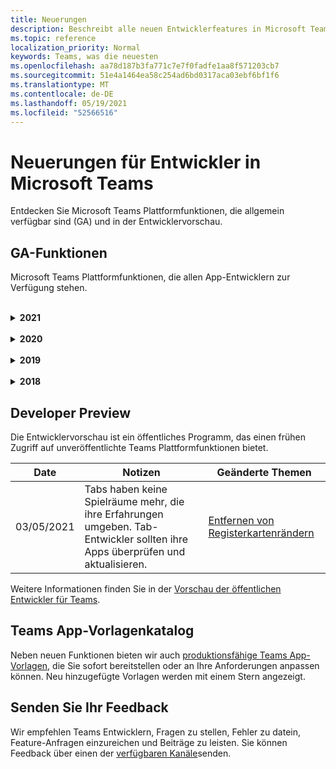```yaml
---
title: Neuerungen
description: Beschreibt alle neuen Entwicklerfeatures in Microsoft Teams
ms.topic: reference
localization_priority: Normal
keywords: Teams, was die neuesten
ms.openlocfilehash: aa78d187b3fa771c7e7f0fadfe1aa8f571203cb7
ms.sourcegitcommit: 51e4a1464ea58c254ad6bd0317aca03ebf6bf1f6
ms.translationtype: MT
ms.contentlocale: de-DE
ms.lasthandoff: 05/19/2021
ms.locfileid: "52566516"
---
```

# <a name="whats-new-for-developers-in-microsoft-teams"></a>Neuerungen für Entwickler in Microsoft Teams

Entdecken Sie Microsoft Teams Plattformfunktionen, die allgemein verfügbar sind (GA) und in der Entwicklervorschau.

## <a name="ga-features"></a>GA-Funktionen

Microsoft Teams Plattformfunktionen, die allen App-Entwicklern zur Verfügung stehen.

<br>

<details>

<summary><b>2021</b></summary>

| **Date** | **Notizen** | **Geänderte Themen** |
| -------- | --------- | ------------------ |
|05/13/2021|Informationen zu mConnect und Skooler wurden hinzugefügt.|[Moodle-Lernmanagementsystem](resources/moodle-overview.md)
|05/10/2021| Manifest v1.10 wird freigegeben.|[Manifestschema](resources/schema/manifest-schema.md) |
|05/10/2021| App-Anpassungsfunktion.| [Entwerfen Ihrer Microsoft Teams-App](~/concepts/design/design-teams-app-overview.md#app-customization) |
|05/07/2021| Deep Links für Audio- und Videoanrufe im Chat. |[Deep-Links](concepts/build-and-test/deep-links.md#deep-linking-to-an-audio-or-audio-video-call) |
|04/30/2021|Neue Anleitung zum Veröffentlichen von Apps im Teams Store.|[Veröffentlichen Ihrer App im Teams Store](concepts/deploy-and-publish/appsource/publish.md), [Teams-Store-Validierungsrichtlinien](concepts/deploy-and-publish/appsource/prepare/teams-store-validation-guidelines.md) |
|04/29/2021 | Neu: Universelle Aktionen für adaptive Karten. | [Universal-Aktionen für adaptive Karten](task-modules-and-cards/cards/universal-actions-for-adaptive-cards/overview.md) |
|03/18/2021|Hinweis: Aktualisieren Sie auf Version 4.10 oder höher des Bot Framework SDK, da wir mit dem Veraltungsprozess für und begonnen `TeamsInfo.getMembers` `TeamsInfo.GetMembersAsync` haben. | [Bot API-Änderungen für Team-/Chatmitglieder](resources/team-chat-member-api-changes.md) |
|03/05/2021|Hinweis: Tabs haben keine Spielräume mehr, die ihre Erfahrungen umgeben. Tab-Entwickler sollten ihre Apps überprüfen und aktualisieren. | [Entfernen von Registerkartenrändern](resources/removing-tab-margins.md) |
|03/05/2021|Der Standardinstallationsbereich und die Gruppenfunktion befinden sich in der Entwicklervorschau.| [Standardinstallationsbereich und Gruppenfunktion](concepts/deploy-and-publish/add-default-install-scope.md) |
|03/05/2021|Ordnen Sie persönliche App-Registerkarten neu an.|[Neuanordnen der Chat-Registerkarte in persönlichen Apps](tabs/how-to/create-tab-pages/content-page.md#reorder-static-personal-tabs)|
|03/04/2021|Informationsmaskierung in adaptiven Karten.| [Informationsmaskierung in adaptiven Karten](task-modules-and-cards/cards/cards-format.md#information-masking-in-adaptive-cards) |
|02/19/2021|Standortfunktionen wurden hinzugefügt. <br/> Informationen zu Standortfunktionen werden in der Gerätefunktionsübersicht, den nativen Geräteberechtigungen, den Integrieren von Medienfunktionen und QR- oder Barcode-Scanner-Funktionsdateien hinzugefügt.|[Übersicht](concepts/device-capabilities/device-capabilities-overview.md), [Geräteberechtigungen anfordern](concepts/device-capabilities/native-device-permissions.md), [Medienfunktionen integrieren,](concepts/device-capabilities/mobile-camera-image-permissions.md) [QR- oder Barcode-Scanner-Funktionen integrieren,](concepts/device-capabilities/qr-barcode-scanner-capability.md) [Standortfunktionen integrieren](concepts/device-capabilities/location-capability.md) |
|02/18/2021|QR- oder Barcode-Scanner-Fähigkeit hinzugefügt. <br/> QR- oder Barcode-Scanner-Fähigkeitsinformationen werden in der Gerätefunktionsübersicht, den nativen Geräteberechtigungen und den Integrieren von Medienfunktionen hinzugefügt.|[Übersicht](concepts/device-capabilities/device-capabilities-overview.md), [Geräteberechtigungen anfordern](concepts/device-capabilities/native-device-permissions.md), [Medienfunktionen integrieren,](concepts/device-capabilities/mobile-camera-image-permissions.md) [QR- oder Barcode-Scanner-Fähigkeit integrieren](concepts/device-capabilities/qr-barcode-scanner-capability.md) |
|02/09/2021|Übersicht über Gerätefunktionen hinzugefügt. <br/> Mikrofonfunktionsinformationen werden in den systemeigenen Geräteberechtigungen hinzugefügt und Medienfunktionsdateien integriert.|[Übersicht](concepts/device-capabilities/device-capabilities-overview.md), [Geräteberechtigungen anfordern](concepts/device-capabilities/native-device-permissions.md), [Medienfunktionen integrieren](concepts/device-capabilities/mobile-camera-image-permissions.md)|

<br>

</details>

<br>

<details>
  
<summary><b>2020</b></summary>

| **Date** | **Notizen** | **Geänderte Themen** |
| -------- | --------- | ------------------ |
|11/30/2020|Integration der Identitätsplattform mit Teams Toolkit und Visual Studio Code für Registerkarten.|[Einmalige Anmeldeauthentifizierung mit Teams Toolkit und Visual Studio Code für Registerkarten](toolkit/visual-studio-code-tab-sso.md)|
|11/16/2020|Teams App-Manifest auf Version 1.8 aktualisiert.|[Referenz: Manifestschema für Microsoft Teams](resources/schema/manifest-schema.md)|
|11/10/2020|Teams-Bot-Design-Richtlinien.|[Bot-Design-Richtlinien](bots/design/bots.md)|
|09/30/2020|Das Senden und Empfangen von Dateien an Bots auf mobilen Geräten wird jetzt unterstützt.|[Senden und Empfangen von Dateien über Ihren Bot](resources/bot-v3/bots-files.md)|
|09/22/2020|Neue Informationen für den Einstieg in Teams Entwicklung.|[Erstellen Sie Ihre erste Teams App-Übersicht](build-your-first-app/build-first-app-overview.md)|
|09/18/2020|Unterstützung für Meeting-Teams-Apps (Release Preview).|[Erstellen von Apps für Teams Meetings](apps-in-teams-meetings/create-apps-for-teams-meetings.md) und Apps in Teams [Meetings](apps-in-teams-meetings/teams-apps-in-meetings.md)|
|08/19/2020|Importieren Sie Teams Nachrichten mit Microsoft Graph.|[Plattform-Nachrichten von Drittanbietern mithilfe von Microsoft Graph in Teams importieren](graph-api/import-messages/import-external-messages-to-teams.md)
| 08/12/2020 |Adaptive Cards-Unterstützung in eingehendem Webhook wurde zu GA verschoben.|[Senden von adaptiven Karten mithilfe eines eingehenden Webhooks](~/webhooks-and-connectors/how-to/connectors-using.md#send-adaptive-cards-using-an-incoming-webhook) |
|08/10/2020|Beginnen Sie mit dem Erstellen Teams Apps mit dem Visual Studio Toolkit.|[Erstellen von Apps mit dem Microsoft Teams Toolkit und Visual Studio Code](toolkit/visual-studio-overview.md) |
|08/06/2020|Unterstützung für Tabs SSO-Authentifizierung.|[Entwickeln eines SSO-Microsoft Teams-Registerkarte](tabs/how-to/authentication/auth-aad-sso.md#develop-an-sso-microsoft-teams-tab) |
|07/27/2020 | Graph proaktive Bots und Nachrichten (Public Preview).|[Aktivieren Sie proaktive Bot-Installation und proaktives Messaging in Teams mit Microsoft Graph](graph-api/proactive-bots-and-messages/graph-proactive-bots-and-messages.md)|
| 07/22/2020 |Aktualisierungder der Funktionen für mobile Geräte.|[Geräteberechtigungen für Ihre Registerkarte Microsoft Teams anfordern](concepts/device-capabilities/native-device-permissions.md) |
|07/20/2020|Teams App-Validierungstool für AppSource-Übermittlungen.|[Teams App-Validierungstool](concepts/deploy-and-publish/appsource/prepare/submission-checklist.md)
|07/15/2020|Erstellen Sie einen virtuellen Assistenten für Teams.|[Virtueller Assistent für Microsoft Teams](samples/virtual-assistant.md)|
|07/14/2020|Oberfläche einer nativen Ladeanzeigedokumentation.|[Anzeigen einer nativen Ladeanzeige](tabs/how-to/create-tab-pages/content-page.md#show-a-native-loading-indicator)
|07/01/2020|Beginnen Sie mit dem Erstellen Teams Apps mit dem Visual Studio Code Toolkit.|[Erstellen von Apps mit dem Microsoft Teams Toolkit und Visual Studio Code](toolkit/visual-studio-code-overview.md) |
|07/01/2020|EinmaligeAnmeldung für Registerkarten GA für Teams Web- und Desktopclients.|[Einzel-Sign-On (SSO)](tabs/how-to/authentication/auth-aad-sso.md)|
|06/05/2020| Manifestschema auf Version 1.7 aktualisiert.| [Referenz: Manifestschema für Microsoft Teams](resources/schema/manifest-schema.md)|
|05/18/2020|Integrieren Sie Power Virtual Agents mit Teams.|[Integrieren Sie einen Power Virtual Agents Chatbot mit Microsoft Teams](bots/how-to/add-power-virtual-agents-bot-to-teams.md)|
|04/01/2020|Integrieren Sie WFM-Systeme mit Shifts Connector für Teams.|[Microsoft Teams Verschiebt WFM-Steckverbinder](samples/shifts-wfm-connectors.md)
| 03/24/2020 | Unterstützung für das Abrufen eines einzelnen Mitglieds einer Unterhaltung und zusätzliche Unterstützung für das Abrufen ausgelagerter Mitglieder hinzugefügt. | [Teams-Kontext für Ihren Bot erhalten](~/bots/how-to/get-teams-context.md) |

<br>

</details>

<br>

<details>
  
<summary><b>2019</b></summary>

| **Date** | **Notizen** | **Geänderte Themen** |
| -------- | --------- | ------------------ |
| 12/26/2019 | Der `replyToId` Parameter in Nutzlasten, die an einen Bot gesendet werden, ist nicht mehr verschlüsselt, sodass Sie diesen Wert verwenden können, um Deeplinks zu diesen Nachrichten zu erstellen. Nachrichtennutzlasten enthalten die verschlüsselten Werte im Parameter `legacy.replyToId` .  |
| 11/05/2019 | Einmaliges Anmelden mit dem Teams JavaScript SDK. | [Einmaliges Anmelden](tabs/how-to/authentication/auth-aad-sso.md) |
| 10/31/2019 | Konversationsbots und Messaging-Erweiterungsdokumentation aktualisiert, um das 4.6 Bot Framework SDK widerzuspiegeln. Die Dokumentation für das v3 SDK finden Sie im Abschnitt Ressourcen. | Alle Bot- und Messaging-Erweiterungsdokumentationen. |
| 10/31/2019 | Neue Dokumentationsstruktur und umfangreiche Artikelumgestaltung. Bitte melden Sie alle toten Links oder 404, indem Sie ein GitHub Problem erstellen. | Alle! |
| 09/13/2019 | Request Bot wird von der aktionsbasierten Messagingerweiterung installiert. | [Initiieren von Aktionen mit Messagingerweiterungen](resources/messaging-extension-v3/create-extensions.md#request-to-install-your-conversational-bot)
| 08/28/2019 | Unterstützung für private Kanäle in Registerkarten und Connectors. | [Kontext für Ihre Registerkarte erhalten](tabs/how-to/access-teams-context.md#retrieving-context-in-private-channels) |
| 06/20/2019 | Teilen Sie eine externe Website, von einer externen Website, in einen Teams Kanal. | [Teilen zu Teams](~/share-to-teams.md) |
| 05/25/2019 | Reagieren Sie mit einer Bot-Nachricht vom Taskmodul. | [Reagieren mit Bot-Nachricht aus dem Taskmodul](resources/messaging-extension-v3/create-extensions.md#respond-with-an-adaptive-card-message-sent-from-a-bot) |
| 05/25/2019 | Bots in Gruppenchats. | [Interagieren Sie mit einem Bot im Gruppenchat oder -kanal](~/concepts/bots/bot-conversations/bots-conv-channel.md) |
| 05/20/2019 | App-Manifestlokalisierung. | [App-Lokalisierung](~/publishing/apps-localization.md) |
| 05/20/2019 | Nachrichtenaktionen. | [Nachrichtenaktionen](resources/messaging-extension-v3/create-extensions.md#action-type-message-extensions) |
| 05/20/2019 | Entrollte Verknüpfung (benutzerdefinierte URL-Vorschau). | [Entfalten von Links](messaging-extensions/how-to/link-unfurling.md)|
| 05/06/2019 | Anwendungszertifizierungsprogramm für Store-Apps. | [Anwendungszertifizierung](~/concepts/deploy-and-publish/appsource/post-publish/overview.md#complete-microsoft-365-certification) |
| 05/06/2019 | App-Vorlagen sind jetzt verfügbar. | [App-Vorlagen](~/samples/app-templates.md) |
| 04/23/2019 | Aktionsbasierte Messagingerweiterungen sind jetzt verfügbar. | [Aktionsbasierte Nachrichtenerweiterungen](~/concepts/messaging-extensions/create-extensions.md) |
| 02/18/2019 | Das Erstellen von Deep Links zum privaten Chat ist nicht in der Entwicklervorschau verfügbar. | [Tiefe Verknüpfung zu einem Chat](concepts/build-and-test/deep-links.md#deep-linking-to-a-chat) |
| 01/23/2019 | Überstellen von SKU- und licenceType-Informationen im Registerkartenkontext. | [Tab-Kontext](~/concepts/tabs/tabs-context.md) |

<br>

</details>

<br>

<details>

<summary><b>2018</b></summary>

| **Date** | **Notizen** | **Geänderte Themen** |
| -------- | --------- | ------------------ |
| 12.11.2018 | Registerkarten im Gruppenchat sind jetzt in der veröffentlichten Version von Teams verfügbar und wurden aus der Entwicklervorschau verschoben. Im Rahmen dieser Arbeit wurde der Abschnitt "Registerkarten" aus Gründen der Übersichtlichkeit überarbeitet.| [Konfigurierbare Registerkarten](~/concepts/tabs/tabs-configurable.md) |
| 11/11/2018 | Die ersten Schritte für Knoten JS und für .NET/C' wurden aktualisiert, um App Studio in Teams zu verwenden, und es wurde ein neuer Abschnitt zum Hosten von Knoten basierend Teams Apps in Azure hinzugefügt. | [Erste Schritte auf der Microsoft Teams-Plattform mit C-/.NET und App Studio](~/get-started/get-started-dotnet-app-studio.md), [Erste Schritte auf der Microsoft Teams-Plattform mit Node JS und App Studio](~/get-started/get-started-nodejs-app-studio.md), [Hosten Sie Ihre Node Teams-App in Azure](~/get-started/get-started-nodejs-in-azure.md)|
| 11/09/2018 | Sie können jetzt tiefe Links zu privaten Chats zwischen Benutzern erstellen. | [Tiefe Verknüpfung zu einem Chat](concepts/build-and-test/deep-links.md#deep-linking-to-a-chat) |
| 08.11.2018 | SharePoint-Framework 1.7 wurde ausgeliefert und mit ihm eine neue Funktion, um Microsoft Teams Registerkarte als SharePoint-Framework Webpart zu verwenden. | [Tabs in SharePoint](~/concepts/tabs/tabs-in-sharepoint.md) |
| 11/05/2018 | Die **Taskmodulfunktion** wurde freigegeben. Ein Aufgabenmodul ermöglicht es Ihnen, modale Popup-Erlebnisse in Ihrer Teams-Anwendung zu erstellen, sowohl aus Bots als auch auf Registerkarten. Im Popup können Sie Ihren eigenen benutzerdefinierten HTML/JavaScript-Code ausführen, ein `<iframe>` -basiertes Widget wie ein YouTube- oder Microsoft Stream-Video anzeigen oder eine [adaptive Karte](/adaptive-cards/)anzeigen. | [Aufgabenmodul Übersicht](~/concepts/task-modules/task-modules-overview.md), [Aufgabenmodul in Registerkarten](~/concepts/task-modules/task-modules-tabs.md),  [Aufgabenmodul in Bots](~/concepts/task-modules/task-modules-bots.md) |
| 10/05/2018 | Formatierungsinformationen für Karten wurden auf Desktop-, iOS- und Android-Clients für Teams aktualisiert und getestet. | [Karten](~/concepts/cards/cards.md), [Kartenformatierung](~/concepts/cards/cards-format.md) |
| 09/24/2018 | Aufrufe und Onlinebesprechungs-APIs für Microsoft-Graph wurden in der Betaversion veröffentlicht, und Teams Apps können jetzt mit Sprach- und Videobenutzern auf reichhaltige Weise interagieren. | [Aufrufe und Online-Meetings Bots](~/concepts/calls-and-meetings/registering-calling-bot.md), [Echtzeit-Medienkonzepte](~/concepts/calls-and-meetings/real-time-media-concepts.md), [Registrieren eines aufrufenden Bots](~/concepts/calls-and-meetings/registering-calling-bot.md), [Debugging und lokale Tests](~/concepts/calls-and-meetings/debugging-local-testing-calling-meeting-bots.md), [Anwendungsgehostete Medien](~/concepts/calls-and-meetings/requirements-considerations-application-hosted-media-bots.md), Umgang mit [eingehenden Anrufbenachrichtigungen](~/concepts/calls-and-meetings/call-notifications.md) |
| 09/11/2018 | Tab-Konfigurationsseiten sind jetzt deutlich höher. | [Tab-Design](tabs/design/tabs.md) |
| 08/15/2018 | Adaptive Karten werden jetzt in Teams unterstützt.|[Adaptive Kartenaktionen in Teams](task-modules-and-cards/cards/cards-reference.md#adaptive-card) |
| 08/10/2018 | Client-Support für DevTools.| [DevTools für den Microsoft Teams Desktop Client](~/resources/dev-preview/developer-preview-tools.md)|
| 08/08/2018 | Messagingerweiterungen unterstützen jetzt mehrere Befehle. Diese Funktion wurde in der Entwicklervorschau angezeigt und wird jetzt für alle Benutzer freigegeben.| [composeExtensions.commands](~/resources/schema/manifest-schema.md#composeextensionscommands)|
| 08/07/2018 | Die Inlinekonfiguration wird jetzt in Connectors unterstützt. Die Dokumentation der Steckverbinder wurde ebenfalls überarbeitet und aus Gründen der Übersichtlichkeit erweitert.| [Connectors](~/concepts/connectors/connectors.md)|
| 08/06/2018 | Ihr Bot kann jetzt Dateien senden und empfangen.| [Senden und Empfangen von Dateien über Ihren Bot](~/bots/how-to/bots-filesv4.md)|
| 07/23/2018 | Informationen zur App-Rezertifizierung wurden dem Abschnitt Veröffentlichen hinzugefügt. |[Manifestberechtigungen](resources/schema/manifest-schema.md#permissions)|
| 07/16/2018 | Der Registerkartenkonfigurationsseite wurde mehr Speicherplatz zugewiesen. | [Die Registerkartenkonfigurationsseite ist deutlich höher](tabs/design/tabs.md)|
| 07/12/2018 | Informationen zum Gästezugang. | [Gastzugriff in Microsoft Teams](/microsoftteams/guest-access#guest-access-overview)|
| 06/07/2018 | Informationen für den Microsoft Teams Mandanten-App-Katalog wurden hinzugefügt. | [Veröffentlichen Sie Ihre Microsoft Teams-App](~/publishing/apps-publish.md)|
| 05/29/2018 | Adaptive Karten werden in Teams unterstützt. | [Adaptive Kartenaktionen in Teams](task-modules-and-cards/cards/cards-reference.md) |
| 04/17/2018 | replyToID wurde der Nutzlast für die `Invoke` und `MessageBack` Kartenaktionen hinzugefügt. Dies ist besonders nützlich, wenn Sie die Meldung aktualisieren müssen, aus der die Kartenaktion stammt. | [Kartenaktionen](~/concepts/cards/cards-actions.md)|
| 04/12/2018 | Dieses Thema wurde hinzugefügt, um Änderungen an der Teams Programmierschnittstelle und diesem Dokumentationssatz nachzuverfolgen. | [Neuerungen](~/whats-new.md)|
| 04/10/2018 | Authentifizierungs-URLs wurden geändert, um die Mandanten-ID im Pfad konsistent zu verwenden. | [Authentifizierungsfluss für Registerkarten](~/concepts/authentication/auth-flow-tab.md), [AAD Tab-Authentifizierung](~/concepts/authentication/auth-tab-AAD.md)|
| 04/06/2018 | Entwurfsrichtlinien für die Verwendung der Befehlsbox wurden hinzugefügt. |[Befehlsfeld](~/resources/design/framework/command-box.md)|
| 04/02/2018 | Verwenden von Bots zum Senden von Benachrichtigungen für Ihre App. |[Reine Benachrichtigungsbots](~/concepts/bots/bots-notification-only.md)|
| 03/27/2018 | Erweiterte Dokumentation für proaktives Messaging. |[Beginn einer Unterhaltung](./concepts/bots/bot-conversations/bots-conv-proactive.md)|
| 03/15/2018 | Umgestaltete Dokumentation für Karten. |[Karten](~/concepts/cards/cards.md), [Kartenaktionen](~/concepts/cards/cards-actions.md), [Kartenformatierung](~/concepts/cards/cards-format.md), [Kartenreferenz](~/concepts/cards/cards-reference.md)|
| 03/03/2018 | Dokumentation für Teams App Studio wurde hinzugefügt. |[Schnelles Entwickeln von Apps mit Teams App Studio](~/get-started/get-started-app-studio.md), Verwenden der [Steuerungsbibliothek in App Studio](~/get-started/app-studio-component-library.md)|
| 02/27/2018 | Beispielcode hinzugefügt, um die AsTeamsChannelAccounts()-Methode zu demonstrieren. |[Kontext für Ihren Bot erhalten](~/concepts/bots/bots-context.md)|
| 02/05/2018 | Es wurden Themen hinzugefügt, in die Sie mit den Ersten mit der Verwendung von C- begonnen haben. |[Erste Schritte mit der Microsoft Teams-Plattform mit C#/.NET](./get-started/get-started-dotnet-app-studio.md)|

<br>

</details>

## <a name="developer-preview"></a>Developer Preview

Die Entwicklervorschau ist ein öffentliches Programm, das einen frühen Zugriff auf unveröffentlichte Teams Plattformfunktionen bietet.  

| **Date** | **Notizen** | **Geänderte Themen** |
| -------- | --------- | ------------------ |
|03/05/2021| Tabs haben keine Spielräume mehr, die ihre Erfahrungen umgeben. Tab-Entwickler sollten ihre Apps überprüfen und aktualisieren. | [Entfernen von Registerkartenrändern](resources/removing-tab-margins.md) |

Weitere Informationen finden Sie in der [Vorschau der öffentlichen Entwickler für Teams](~/resources/dev-preview/developer-preview-intro.md).

## <a name="teams-app-template-catalog"></a>Teams App-Vorlagenkatalog

Neben neuen Funktionen bieten wir auch [produktionsfähige Teams App-Vorlagen,](samples/app-templates.md) die Sie sofort bereitstellen oder an Ihre Anforderungen anpassen können. Neu hinzugefügte Vorlagen werden mit einem Stern angezeigt.

## <a name="submit-your-feedback"></a>Senden Sie Ihr Feedback

Wir empfehlen Teams Entwicklern, Fragen zu stellen, Fehler zu datein, Feature-Anfragen einzureichen und Beiträge zu leisten. Sie können Feedback über einen der [verfügbaren Kanäle](feedback.md)senden.
